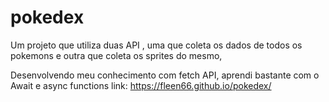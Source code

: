 # pokedex
Um projeto que utiliza duas API , uma que coleta os dados de todos os pokemons e outra que coleta os sprites do mesmo,

Desenvolvendo meu conhecimento com fetch API, aprendi bastante com o Await e async functions 
link: https://fleen66.github.io/pokedex/
